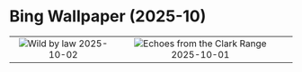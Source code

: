 # Bing Wallpaper (2025-10)

|  |  |  |
|:---:|:---:|:---:|
| ![](https://www.bing.com/th?id=OHR.OxbowBend_EN-US8471628790_400x240.jpg "Wild by law") 2025-10-02 | ![](https://www.bing.com/th?id=OHR.YosemiteClark_EN-US8503376225_400x240.jpg "Echoes from the Clark Range") 2025-10-01 |  |
